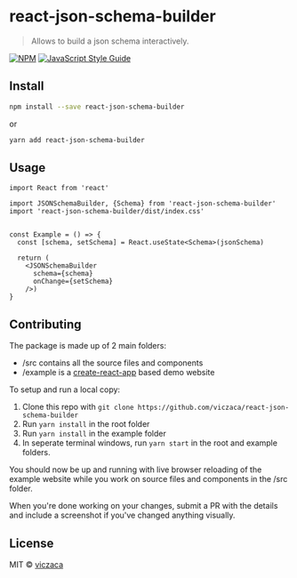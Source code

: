 # react-json-schema-builder

> Allows to build a json schema interactively.

[![NPM](https://img.shields.io/npm/v/react-json-schema-builder.svg)](https://www.npmjs.com/package/react-json-schema-builder) [![JavaScript Style Guide](https://img.shields.io/badge/code_style-standard-brightgreen.svg)](https://standardjs.com)

## Install

```bash
npm install --save react-json-schema-builder
```
or 
```bash
yarn add react-json-schema-builder
```

## Usage

```tsx
import React from 'react'

import JSONSchemaBuilder, {Schema} from 'react-json-schema-builder'
import 'react-json-schema-builder/dist/index.css'


const Example = () => {
  const [schema, setSchema] = React.useState<Schema>(jsonSchema)

  return (
    <JSONSchemaBuilder 
      schema={schema} 
      onChange={setSchema} 
    />)
}
```
## Contributing

The package is made up of 2 main folders:

- /src contains all the source files and components
- /example is a [create-react-app](https://github.com/facebook/create-react-app/) based demo website

To setup and run a local copy:

1.  Clone this repo with `git clone https://github.com/viczaca/react-json-schema-builder`
2.  Run `yarn install` in the root folder
3.  Run `yarn install` in the example folder
4.  In seperate terminal windows, run `yarn start` in the root and example folders.

You should now be up and running with live browser reloading of the example website while you work on source files and components in the /src folder.

When you're done working on your changes, submit a PR with the details and include a screenshot if you've changed anything visually.

## License

MIT © [viczaca](https://github.com/viczaca)
